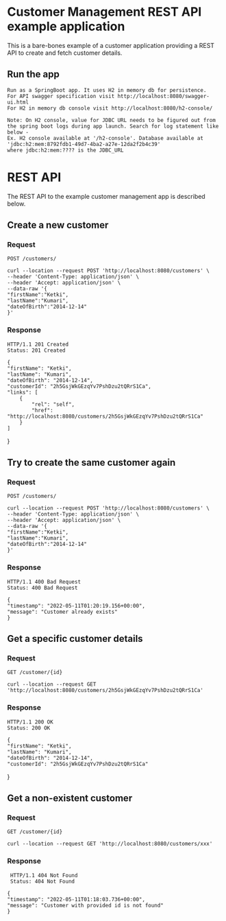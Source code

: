 # Customer Management REST API example application

This is a bare-bones example of a customer application providing a REST
API to create and fetch customer details.

## Run the app

    Run as a SpringBoot app. It uses H2 in memory db for persistence. 
    For API swagger specification visit http://localhost:8080/swagger-ui.html 
    For H2 in memory db console visit http://localhost:8080/h2-console/  
    
    Note: On H2 console, value for JDBC URL needs to be figured out from the spring boot logs during app launch. Search for log statement like below - 
    Ex. H2 console available at '/h2-console'. Database available at 'jdbc:h2:mem:8792fdb1-49d7-4ba2-a27e-12da2f2b4c39'
    where jdbc:h2:mem:???? is the JDBC_URL

# REST API

The REST API to the example customer management app is described below.

## Create a new customer

### Request

`POST /customers/`

    curl --location --request POST 'http://localhost:8080/customers' \
    --header 'Content-Type: application/json' \
	--header 'Accept: application/json' \
	--data-raw '{
    "firstName":"Ketki",
    "lastName":"Kumari",
    "dateOfBirth":"2014-12-14"
	}'
    

### Response

    HTTP/1.1 201 Created
    Status: 201 Created
    
    {
    "firstName": "Ketki",
    "lastName": "Kumari",
    "dateOfBirth": "2014-12-14",
    "customerId": "2h5GsjWkGEzqYv7PshDzu2tQRrS1Ca",
    "links": [
        {
            "rel": "self",
            "href": "http://localhost:8080/customers/2h5GsjWkGEzqYv7PshDzu2tQRrS1Ca"
        }
    ]
}

## Try to create the same customer again

### Request

`POST /customers/`

	curl --location --request POST 'http://localhost:8080/customers' \
	--header 'Content-Type: application/json' \
	--header 'Accept: application/json' \
	--data-raw '{
    "firstName":"Ketki",
    "lastName":"Kumari",
    "dateOfBirth":"2014-12-14"
	}'

### Response

    HTTP/1.1 400 Bad Request
    Status: 400 Bad Request
    
    {
    "timestamp": "2022-05-11T01:20:19.156+00:00",
    "message": "Customer already exists"
    }


## Get a specific customer details

### Request

`GET /customer/{id}`

    curl --location --request GET 'http://localhost:8080/customers/2h5GsjWkGEzqYv7PshDzu2tQRrS1Ca'

### Response

    HTTP/1.1 200 OK
    Status: 200 OK
    
    {
    "firstName": "Ketki",
    "lastName": "Kumari",
    "dateOfBirth": "2014-12-14",
    "customerId": "2h5GsjWkGEzqYv7PshDzu2tQRrS1Ca"
}

## Get a non-existent customer

### Request

`GET /customer/{id}`

    curl --location --request GET 'http://localhost:8080/customers/xxx'

### Response

     HTTP/1.1 404 Not Found
     Status: 404 Not Found
    
    {
    "timestamp": "2022-05-11T01:18:03.736+00:00",
    "message": "Customer with provided id is not found"
    }

